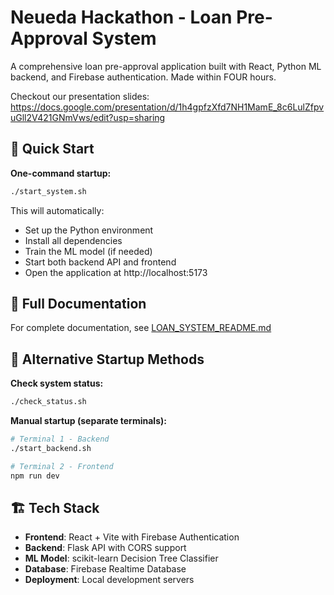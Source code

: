 # Neueda Hackathon - Loan Pre-Approval System

A comprehensive loan pre-approval application built with React, Python ML backend, and Firebase authentication. Made within FOUR hours.

Checkout our presentation slides: https://docs.google.com/presentation/d/1h4gpfzXfd7NH1MamE_8c6LulZfpvuGll2V421GNmVws/edit?usp=sharing

## 🚀 Quick Start

**One-command startup:**

```bash
./start_system.sh
```

This will automatically:

-   Set up the Python environment
-   Install all dependencies
-   Train the ML model (if needed)
-   Start both backend API and frontend
-   Open the application at http://localhost:5173

## 📖 Full Documentation

For complete documentation, see [LOAN_SYSTEM_README.md](./LOAN_SYSTEM_README.md)

## 🔧 Alternative Startup Methods

**Check system status:**

```bash
./check_status.sh
```

**Manual startup (separate terminals):**

```bash
# Terminal 1 - Backend
./start_backend.sh

# Terminal 2 - Frontend
npm run dev
```

## 🏗️ Tech Stack

-   **Frontend**: React + Vite with Firebase Authentication
-   **Backend**: Flask API with CORS support
-   **ML Model**: scikit-learn Decision Tree Classifier
-   **Database**: Firebase Realtime Database
-   **Deployment**: Local development servers
